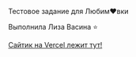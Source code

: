 Тестовое задание для Любим❤вки

Выполнила Лиза Васина ⭐️

[Сайтик на Vercel лежит тут!](https://lubimovka-test-rose.vercel.app/)
